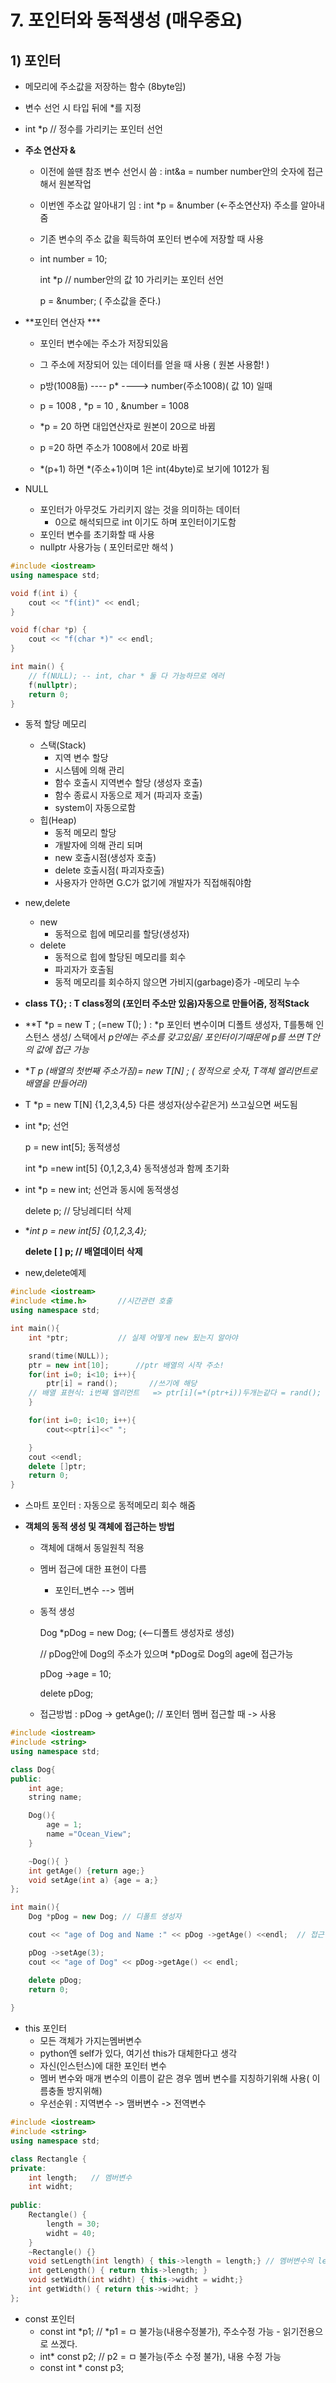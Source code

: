 # 7. 포인터와 동적생성 (매우중요)

## 1) 포인터

- 메모리에 주소값을 저장하는 함수 (8byte임)
- 변수 선언 시 타입 뒤에 *를 지정
- int *p // 정수를 가리키는 포인터 선언



- **주소 연산자 &**

  - 이전에 쓸땐 참조 변수 선언시 씀 :  int&a = number       number안의 숫자에 접근해서 원본작업

  - 이번엔 주소값 알아내기 임           :  int *p = &number (<-주소연산자) 주소를 알아내줌

  - 기존 변수의 주소 값을 획득하여 포인터 변수에 저장할 때 사용

  - int number = 10;

    int *p // number안의 값 10 가리키는 포인터 선언 

    p = &number;   ( 주소값을 준다.)



- **포인터 연산자 ***

  - 포인터 변수에는 주소가 저장되있음
  - 그 주소에 저장되어 있는 데이터를 얻을 때 사용 ( 원본 사용함! )
  - p방(1008듦)  ---- p* ----> number(주소1008)( 값 10)    일때
  - p = 1008 , *p  = 10 , &number = 1008
  - *p = 20 하면 대입연산자로 원본이 20으로 바뀜
  -  p =20 하면 주소가 1008에서 20로 바뀜

  - *(p+1) 하면 *(주소+1)이며 1은 int(4byte)로 보기에 1012가 됨

- NULL

  - 포인터가 아무것도 가리키지 않는 것을 의미하는 데이터
    - 0으로 해석되므로 int 이기도 하며 포인터이기도함
  - 포인터 변수를 초기화할 때 사용
  - nullptr 사용가능 ( 포인터로만 해석 )

```c++
#include <iostream>
using namespace std;

void f(int i) {
	cout << "f(int)" << endl;
}

void f(char *p) {
	cout << "f(char *)" << endl;
}

int main() {
	// f(NULL); -- int, char * 둘 다 가능하므로 에러
	f(nullptr);
	return 0;
}
```



- 동적 할당 메모리
  - 스택(Stack)
    - 지역 변수 할당
    - 시스템에 의해 관리 
    - 함수 호출시 지역변수 할당 (생성자 호출)
    - 함수 종료시 자동으로 제거 (파괴자 호출)
    - system이 자동으로함
  - 힙(Heap)
    - 동적 메모리 할당
    - 개발자에 의해 관리  되며
    - new 호출시점(생성자 호출)
    - delete 호출시점( 파괴자호출)
    - 사용자가 안하면 G.C가 없기에 개발자가 직접해줘야함



- new,delete
  - new
    - 동적으로 힙에 메모리를 할당(생성자)
  - delete
    - 동적으로 힙에 할당된 메모리를 회수
    - 파괴자가 호출됨
    - 동적 메모리를 회수하지 않으면 가비지(garbage)증가 -메모리 누수
- **class  T{};  : T class정의 (포인터 주소만 있음)자동으로 만들어줌, 정적Stack**
- **T *p = new T ; (=new T(); )  : *p 포인터 변수이며 디폴트 생성자, T를통해 인스턴스 생성/ 스택에서 *p안에는 주소를 갖고있음/ 포인터이기때문에 *p를 쓰면 T안의 값에 접근 가능**
- **T *p (배열의 첫번째 주소가짐)= new T[N] ;  ( 정적으로 숫자, T객체 엘리먼트로 배열을 만들어라)** 

- T *p = new T[N]  {1,2,3,4,5}   다른 생성자(상수같은거) 쓰고싶으면 써도됨



- int *p;     선언

  p = new int[5];   동적생성  

  int *p =new int[5] {0,1,2,3,4}   동적생성과 함께 초기화 

- int *p = new int;     선언과 동시에 동적생성

  delete p;   // 당닝레디터 삭제

- **int *p = new int[5] {0,1,2,3,4};**

  **delete [ ]  p;   // 배열데이터 삭제**

- new,delete예제

```c++
#include <iostream>
#include <time.h>		//시간관련 호출
using namespace std;

int main(){
    int *ptr;			// 실제 어떻게 new 됬는지 알아야

    srand(time(NULL));
    ptr = new int[10];		//ptr 배열의 시작 주소!
    for(int i=0; i<10; i++){
        ptr[i] = rand();       //쓰기에 해당 
   	// 배열 표현식: i번째 엘리먼트   => ptr[i](=*(ptr+i))두개는같다 = rand(); 
    }

    for(int i=0; i<10; i++){
        cout<<ptr[i]<<" ";

    }
    cout <<endl;
    delete []ptr;
    return 0;
}
```

- 스마트 포인터 : 자동으로 동적메모리 회수 해줌



- **객체의 동적 생성 및 객체에 접근하는 방법**

  - 객체에 대해서 동일원칙 적용

  - 멤버 접근에 대한 표현이 다름

    - 포인터_변수 --> 멤버

  - 동적 생성

    Dog *pDog = new Dog;  (<--디폴트 생성자로 생성)

      // pDog안에 Dog의 주소가 있으며 *pDog로 Dog의 age에 접근가능

    pDog ->age = 10;

    delete pDog;

  - 접근방법  : pDog -> getAge(); // 포인터 멤버 접근할 때 -> 사용

```c++
#include <iostream>
#include <string>
using namespace std;

class Dog{
public:
    int age;
    string name;

    Dog(){
        age = 1;
        name ="Ocean_View";
    }

    ~Dog(){ }
    int getAge() {return age;}
    void setAge(int a) {age = a;}
};

int main(){
    Dog *pDog = new Dog; // 디폴트 생성자

    cout << "age of Dog and Name :" << pDog ->getAge() <<endl;  // 접근방법

    pDog ->setAge(3);
    cout << "age of Dog" << pDog->getAge() << endl;

    delete pDog;
    return 0;
    
}
```



- this 포인터
  - 모든 객체가 가지는멤버변수
  - python엔 self가 있다, 여기선 this가 대체한다고 생각
  - 자신(인스턴스)에 대한 포인터 변수
  - 멤버 변수와 매개 변수의 이름이 같은 경우 멤버 변수를 지칭하기위해 사용( 이름충돌 방지위해)
  - 우선순위 : 지역변수  -> 맴버변수 -> 전역변수

```c++
#include <iostream>
#include <string>
using namespace std;

class Rectangle {
private:
	int length;   // 멤버변수
	int widht;
    
public:
	Rectangle() {
		length = 30;
		widht = 40;
	}
	~Rectangle() {}
	void setLength(int length) { this->length = length;} // 멤버변수의 length = length(지역변수) 임을 알려줌
	int getLength() { return this->length; }
	void setWidth(int widht) { this->widht = widht;}
	int getWidth() { return this->widht; }
};
```



- const 포인터
  - const int *p1;  // *p1 = ㅁ 불가능(내용수정불가), 주소수정 가능 - 읽기전용으로 쓰겠다.
  - int* const p2;  //  p2 = ㅁ 불가능(주소 수정 불가), 내용 수정 가능
  - const int * const p3;